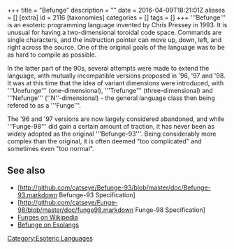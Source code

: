 +++
title = "Befunge"
description = ""
date = 2016-04-09T18:21:01Z
aliases = []
[extra]
id = 2116
[taxonomies]
categories = []
tags = []
+++
'''Befunge''' is an esoteric programming language invented by Chris Pressey in 1993. It is unusual for having a two-dimensional toroidal code space. Commands are single characters, and the instruction pointer can move up, down, left, and right across the source. One of the original goals of the language was to be as hard to compile as possible.

In the latter part of the 90s, several attempts were made to extend the language, with mutually incompatible versions proposed in '96, '97 and '98. It was at this time that the idea of variant dimensions were introduced, with '''Unefunge''' (one-dimensional), '''Trefunge''' (three-dimensional) and '''Nefunge''' (''N''-dimensional) - the general language class then being refered to as a '''Funge'''.

The '96 and '97 versions are now largely considered abandoned, and while '''Funge-98''' did gain a certain amount of traction, it has never been as widely adopted as the original '''Befunge-93'''. Being considerably more complex than the original, it is often deemed "too complicated" and sometimes even "too normal".

## See also
* [http://github.com/catseye/Befunge-93/blob/master/doc/Befunge-93.markdown Befunge-93 Specification]
* [http://github.com/catseye/Funge-98/blob/master/doc/funge98.markdown Funge-98 Specification]
* [Funges on Wikipedia](https://en.wikipedia.org/wiki/Esoteric_programming_language#Funges)
* [Befunge on Esolangs](https://rosettacode.org/wiki/eso:Befunge)

[Category:Esoteric Languages](https://rosettacode.org/wiki/Category:Esoteric_Languages)
